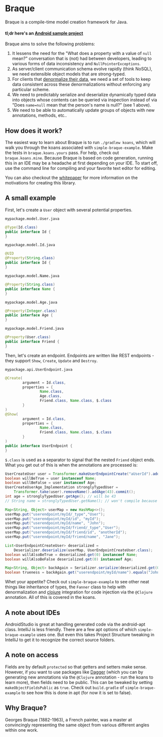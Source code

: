 # Braque

Braque is a compile-time model creation framework for Java.

#### tl;dr here's an [Android sample project][4]

Braque aims to solve the following problems:

1. It lessens the need for the
"What does a property with a value of `null` mean?" conversation
that is (not) had between developers, leading to various
forms of data inconsistency and `NullPointerExceptions`.
2. As server/client communication schema evolve rapidly (think NoSQL),
we need extensible object models that are strong-typed.
3. For clients that [denormalize their data][1], we need a set of tools to keep
data consistent across these denormalizations without enforcing any particular scheme.
4. We need to predictably serialize and deserialize dynamically typed
data into objects whose contents can be queried via inspection instead
of via "Does `name=null` mean that the person's name is null?" (see 1
above).
5. We need to be able to automatically update groups of objects with new annotations,
methods, etc..

## How does it work?

The easiest way to learn about Braque is to run `./gradlew koans`, which
will walk you through the koans associated with `simple-braque-example`.
Make the tests in `braque.koans.yours` pass.  For help, check out `braque.koans.mine`.
Because Braque is based on code generation, running this in an IDE may be a headache at
first depending on your IDE.  To start off, use the command line for compiling
and your favorite text editor for editing.

You can also checkout the [whitepaper](/whitepapers/why.md) for more information
on the motivations for creating this library.

## A small example

First, let's create a `User` object with several potential properties.

`mypackage.model.User.java`
```java
@Type(Id.class)
public interface Id {
}
```

`mypackage.model.Id.java`
```java
@UID
@Property(String.class)
public interface Id {
}
```

`mypackage.model.Name.java`
```java
@Property(String.class)
public interface Name {
}
```

`mypackage.model.Age.java`
```java
@Property(Integer.class)
public interface Age {
}
```

`mypackage.model.Friend.java`
```java
@Property(User.class)
public interface Friend {
}
```

Then, let's create an endpoint.  Endpoints are written like REST endpoints -
they support `Show`, `Create`, `Update` and `Destroy`.

`mypackage.api.UserEndpoint.java`
```java
@Create(
        argument = Id.class,
        properties = {
                Name.class,
                Age.class,
                Friend.class, Name.class, $.class
        }
)
@Show(
        argument = Id.class,
        properties = {
                Name.class,
                Friend.class, Name.class, $.class
        }
)
public interface UserEndpoint {
}
```

`$.class` is used as a separator to
signal that the nested `Friend` object ends.
What you get out of this is when the
annotations are processed is:

```java
UserCreateUser user = Transformer.makeUserEndpointCreate("aUserId").addName("me").commit();
boolean willBeTrue = user instanceof Name;
boolean willBeFalse = user instanceof Age;
UserCreateUserAge_Implementation stronglyTypedUser =
    Transformer.take(user).removeName().addAge(43).commit();
int age = stronglyTypedUser.getAge(); // will be 43
// String name = stronglyTypedUser.getName(); // won't compile because we have removed the name

Map<String, Object> userMap = new HashMap<>();
userMap.put("userendpoint/myId/_type","User");
userMap.put("userendpoint/myId/id", "myId");
userMap.put("userendpoint/myId/name", "John");
userMap.put("userendpoint/myId/friend/_type","User");
userMap.put("userendpoint/myId/friend/id", "anotherId");
userMap.put("userendpoint/myId/friend/name", "Jane");

List<UserEndpointCreateUser> deserialized =
    Deserializer.deserialize(userMap, UserEndpointCreateUser.class);
boolean willAlsoBeTrue = deserialized.get(0) instanceof Name;
boolean willAlsoBeFalse deserialized.get(0) instanceof Age;

Map<String, Object> backAgain = Serializer.serialize(deserialized.get(0));
boolean trueness = backAgain.get("userendpoint/myId/name").equals("John");
```

Whet your appetite?  Check out `simple-braque-example` to see other neat
things like inheritance of types, the `Fanner` class to help with
denormalization and [clojure][2] integration for code injection via the
`@Clojure` annotation.  All of this is covered in the koans.

## A note about IDEs

AndroidStudio is great at handling generated code via the android-apt class.
IntelliJ is less friendly.  There are a few apt options of which
`simple-braque-example` uses one.  But even this takes Project Structure
tweaking in IntelliJ to get it to recognize the correct source folders.

## A note on access

Fields are by default `protected` so that getters and setters make sense.
However, if you want to use packages like [Dagger][3] (which you can by generating new annotations
via the `@Clojure` annotation - run the koans to learn more), then fields need to be public. This can be tweaked
by setting `makeObjectFieldsPublic` as `true`. Check out `build.gradle` of `simple-braque-example`
to see how this is done in apt (for now it is set to false).

## Why Braque?

Georges Braque (1882-1963), a French painter, was a master at convincingly
representing the same object from various different angles within one work.

[1]: https://en.wikipedia.org/wiki/Denormalization
[2]: http://clojure.org
[3]: http://google.github.io/dagger/
[4]: https://github.com/mikesol/favorite-things
